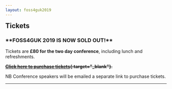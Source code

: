 ```yaml
---
layout: foss4guk2019
---
```

<h2 style="margin-top:0;">Tickets</h2>

<h3>**FOSS4GUK 2019 IS NOW SOLD OUT!**</h3>

Tickets are **&#163;80 for the two day conference**, including lunch and refreshments.

<span style="text-decoration: line-through;">**[Click here to purchase tickets](https://www.eventbrite.co.uk/e/foss4guk-2019-tickets-64538005913 "FOSS4GUK 2019 Tickets"){:target="_blank"}**.</span>

NB Conference speakers will be emailed a separate link to purchase tickets.

----------------------
